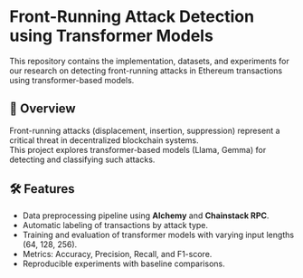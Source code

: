 # Front-Running Attack Detection using Transformer Models

This repository contains the implementation, datasets, and experiments for our research on detecting front-running attacks in Ethereum transactions using transformer-based models.

## 📌 Overview
Front-running attacks (displacement, insertion, suppression) represent a critical threat in decentralized blockchain systems.  
This project explores transformer-based models (Llama, Gemma) for detecting and classifying such attacks.

## 🛠 Features
- Data preprocessing pipeline using **Alchemy** and **Chainstack RPC**.  
- Automatic labeling of transactions by attack type.  
- Training and evaluation of transformer models with varying input lengths (64, 128, 256).  
- Metrics: Accuracy, Precision, Recall, and F1-score.  
- Reproducible experiments with baseline comparisons.  
